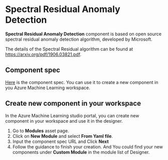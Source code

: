 # Spectral Residual Anomaly Detection

**Spectral Residual Anomaly Detection** component is based on open source spectral residual anomaly detection algorithm, developed by Microsoft. 

The details of the Spectral Residual algorithm can be found at https://arxiv.org/pdf/1906.03821.pdf.

## Component spec

[Here](https://github.com/microsoft/anomalydetector/blob/master/aml_module/module_spec.yaml) is the component spec. You can use it to create a new component in you Azure Machine Learning workspace.

## Create new component in your workspace

In the Azure Machine Learning studio portal, you can create new component in your workspace and use it in the designer.
1. Go to **Modules** asset page.
1. Click on **New Module** and select **From Yaml file**.
1. Input the component spec URL and Click **Next**
1. Follow the guidance to finish your creation. And You could find your new components under **Custom Module** in the module list of Designer.